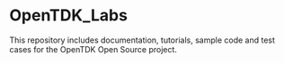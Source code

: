 # OpenTDK_Labs
This repository includes documentation, tutorials, sample code and test cases for the OpenTDK Open Source project.
